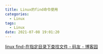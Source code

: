 ```yaml
---
title: Linux的find命令使用
categories:
  - Linux
tags:
  - Linux
date: 2021-07-08 19:01:20
---
```


[linux find-在指定目录下查找文件 - 码友 - 博客园](https://www.cnblogs.com/mayou18/p/9552818.html)


